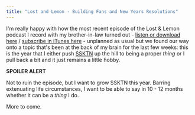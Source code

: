 ```yaml
---
title: "Lost and Lemon - Building Fans and New Years Resolutions"
---
```

<p>I'm really happy with how the most recent episode of the Lost &amp; Lemon podcast I record with my brother-in-law turned out - <a href="https://www.ssktn.com/podcasts/lostandlemon/043-lost-lemon-building-fans-and-new-years-resolutions/">listen or download here</a> / <a href="https://click.linksynergy.com/fs-bin/stat?id=HGf4R7IezFs&amp;offerid=146261&amp;type=3&amp;subid=0&amp;tmpid=1826&amp;RD_PARM1=http%253A%252F%252Fitunes.apple.com%252Fca%252Fpodcast%252F%252Fid467564174%253Fuo%253D4%2526partnerId%253D30">subscribe in iTunes here</a> - unplanned as usual but we found our way onto a topic that's been at the back of my brain for the last few weeks: this is the year that I either push <a href="https://ssktn.com">SSKTN</a> up the hill to being a proper <em>thing</em> or I pull back a bit and it just remains a little hobby.</p>
<p><strong>SPOILER ALERT</strong></p>
<p>Not to ruin the episode, but I want to grow SSKTN this year. Barring extenuating life circumstances, I want to be able to say in 10 - 12 months whether it can be a <em>thing</em> I do.</p>
<p>More to come.</p>
